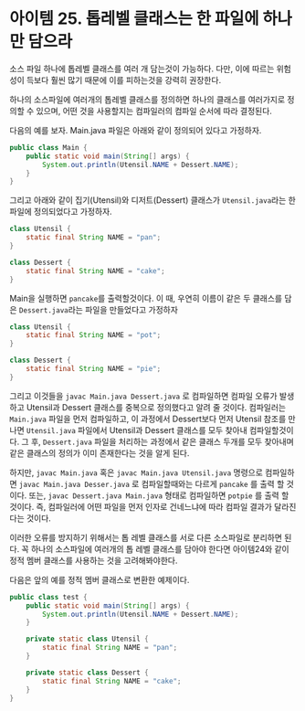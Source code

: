 # 아이템 25. 톱레벨 클래스는 한 파일에 하나만 담으라

소스 파일 하나에 톱레벨 클래스를 여러 개 담는것이 가능하다. 다만, 이에 따르는 위험성이 득보다 훨씬 많기 때문에 이를 피하는것을 강력히 권장한다.

하나의 소스파일에 여러개의 톱레벨 클래스를 정의하면 하나의 클래스를 여러가지로 정의할 수 있으며, 어떤 것을 사용할지는 컴파일러의 컴파일 순서에 따라 결정된다.

다음의 예를 보자.
Main.java 파일은 아래와 같이 정의되어 있다고 가정하자.

```java
public class Main {
    public static void main(String[] args) {
        System.out.println(Utensil.NAME + Dessert.NAME);
    }
}
```

그리고 아래와 같이 집기(Utensil)와 디저트(Dessert) 클래스가 `Utensil.java`라는 한 파일에 정의되었다고 가정하자.

```java
class Utensil {
    static final String NAME = "pan";
}

class Dessert {
    static final String NAME = "cake";
}
```

Main을 실행하면 `pancake`를 출력할것이다. 이 때, 우연히 이름이 같은 두 클래스를 담은 `Dessert.java`라는 파일을 만들었다고 가정하자

```java
class Utensil {
    static final String NAME = "pot";
}

class Dessert {
    static final String NAME = "pie";
}
```

그리고 이것들을 `javac Main.java Dessert.java` 로 컴파일하면 컴파일 오류가 발생하고 Utensil과 Dessert 클래스를 중복으로 정의했다고 알려 줄 것이다.
컴파일러는 `Main.java` 파일을 먼저 컴파일하고, 이 과정에서 Dessert보다 먼저 Utensil 참조를 만나면 `Utensil.java` 파일에서 Utensil과 Dessert 클래스를 모두 찾아내 컴파일할것이다.
그 후, `Dessert.java` 파일을 처리하는 과정에서 같은 클래스 두개를 모두 찾아내며 같은 클래스의 정의가 이미 존재한다는 것을 알게 된다.

하지만, `javac Main.java` 혹은 `javac Main.java Utensil.java` 명령으로 컴파일하면 `javac Main.java Desser.java` 로 컴파일할때와는 다르게 `pancake` 를 출력 할 것이다.
또는, `javac Dessert.java Main.java` 형태로 컴파일하면 `potpie` 를 출력 할 것이다.
즉, 컴파일러에 어떤 파일을 먼저 인자로 건네느냐에 따라 컴파일 결과가 달라진다는 것이다.

이러한 오류를 방지하기 위해서는 톱 레벨 클래스를 서로 다른 소스파일로 분리하면 된다.
꼭 하나의 소스파일에 여러개의 톱 레벨 클래스를 담아야 한다면 아이템24와 같이 정적 멤버 클래스를 사용하는 것을 고려해봐야한다.

다음은 앞의 예를 정적 멤버 클래스로 변환한 예제이다.

```java
public class test {
    public static void main(String[] args) {
        System.out.println(Utensil.NAME + Dessert.NAME);
    }

    private static class Utensil {
        static final String NAME = "pan";
    }

    private static class Dessert {
        static final String NAME = "cake";
    }
}
```
